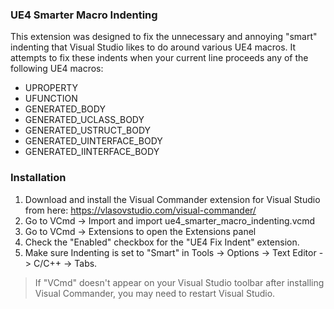 ### UE4 Smarter Macro Indenting
This extension was designed to fix the unnecessary and annoying "smart" indenting that Visual Studio likes to do around various UE4 macros.  It attempts to fix these indents when your current line proceeds any of the following UE4 macros:
* UPROPERTY
* UFUNCTION
* GENERATED_BODY
* GENERATED_UCLASS_BODY
* GENERATED_USTRUCT_BODY
* GENERATED_UINTERFACE_BODY
* GENERATED_IINTERFACE_BODY

### Installation

1. Download and install the Visual Commander extension for Visual Studio from here: https://vlasovstudio.com/visual-commander/
2. Go to VCmd -> Import and import ue4_smarter_macro_indenting.vcmd
3. Go to VCmd -> Extensions to open the Extensions panel
4. Check the "Enabled" checkbox for the "UE4 Fix Indent" extension.
5. Make sure Indenting is set to "Smart" in Tools -> Options -> Text Editor -> C/C++ -> Tabs.

> If "VCmd" doesn't appear on your Visual Studio toolbar after installing Visual Commander, you may need to restart Visual Studio.

